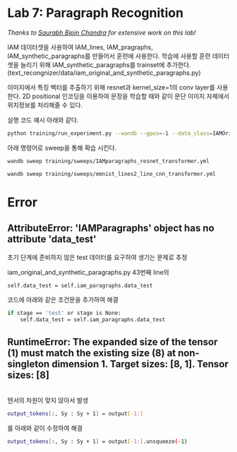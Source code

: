 # Lab 7: Paragraph Recognition

*Thanks to [Saurabh Bipin Chandra](https://www.linkedin.com/in/srbhchandra/) for extensive work on this lab!*

IAM 데이터셋을 사용하여 IAM_lines, IAM_pragraphs, IAM_synthetic_paragraphs를 만들어서 훈련에 사용한다.
학습에 사용할 훈련 데이터 셋을 늘리기 위해 IAM_synthetic_paragraphs를 trainset에 추가한다. (text_recongnizer/data/iam_original_and_synthetic_paragraphs.py)

이미지에서 특징 벡터를 추출하기 위해 resnet과 kernel_size=1의 conv layer를 사용한다.
2D positional 인코딩을 이용하여 문장을 학습할 때와 같이 문단 이미지 자체에서 위치정보를 처리해줄 수 있다.

실행 코드 예시 아래와 같다.

```sh
python training/run_experiment.py --wandb --gpus=-1 --data_class=IAMOriginalAndSyntheticParagraphs --model_class=ResnetTransformer --loss=transformer --batch_size=16 --check_val_every_n_epoch=10 --terminate_on_nan=1 --num_workers=24 --accelerator=ddp --lr=0.0001 --accumulate_grad_batches=4
```


아래 명령어로 sweep을 통해 확습 시킨다.
```sh
wandb sweep training/sweeps/IAMparagraphs_resnet_transformer.yml
```

```sh
wandb sweep training/sweeps/emnist_lines2_line_cnn_transformer.yml
```


# Error
## AttributeError: 'IAMParagraphs' object has no attribute 'data_test'
초기 단계에 준비하지 않은 test 데이터를 요구하여 생기는 문제로 추정

iam_original_and_synthetic_paragraphs.py 43번째 line의
```sh
self.data_test = self.iam_paragraphs.data_test
```
코드에 아래와 같은 조건문을 추가하여 해결 
```sh
if stage == 'test' or stage is None:
    self.data_test = self.iam_paragraphs.data_test
```

    
##  RuntimeError: The expanded size of the tensor (1) must match the existing size (8) at non-singleton dimension 1.  Target sizes: [8, 1].  Tensor sizes: [8]    
\
텐서의 차원이 맞지 않아서 발생
```sh
output_tokens[:, Sy : Sy + 1] = output[-1:]
```
를 아래와 같이 수정하여 해결

```sh
output_tokens[:, Sy : Sy + 1] = output[-1:].unsqueeze(-1)
```







